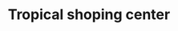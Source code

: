 ---
title: "Tropical shoping center"
url: /puerto-la-cruz/tropical-shoping-center/
shop: centro comercial
---